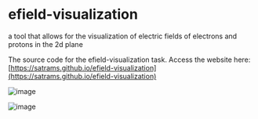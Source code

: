 # efield-visualization
a tool that allows for the visualization of electric fields of electrons and protons in the 2d plane

The source code for the efield-visualization task.
Access the website here: [https://satrams.github.io/efield-visualization](https://satrams.github.io/efield-visualization)

![image](https://github.com/satrams/efield-visualization/assets/59714053/285da29a-55dd-4785-8bb1-dda512a583f9)

![image](https://github.com/satrams/efield-visualization/assets/59714053/c21c1fda-d31e-43f9-a9ca-b8387410ecb3)
